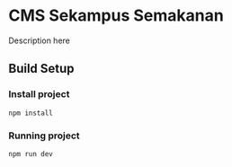# CMS Sekampus Semakanan
Description here

## Build Setup

### Install project
`npm install`

### Running project
`npm run dev`
